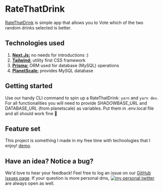 # RateThatDrink

[RateThatDrink](https://rate-that-drink.vercel.app/) is simple app that allows you to Vote which of the two random drinks selected is better.

## Technologies used

1. [**Next.Js:**](https://nextjs.org/) no needs for introductions :)
2. [**Tailwind:**](https://tailwindcss.com/) utility first CSS framework
3. [**Prisma:**](https://www.prisma.io/) ORM used for database (MySQL) operations
4. [**PlanetScale:**](https://planetscale.com/) provides MySQL database

## Getting started

Use our handy CLI command to spin up a RateThatDrink: `yarn` and `yarn dev`. For all functionalities you will need to provide SHADOWBASE_URL and DATABASE_URL (from planetscale) as variables. Put them in .env.local file and all should work fine 🚀

## Feature set

This project is something I made in my free time with technologies that I enjoy! [demo](https://rate-that-drink.vercel.app/).

## Have an idea? Notice a bug?

We'd love to hear your feedback! Feel free to log an issue on our [GitHub issues page](https://github.com/szymonSadowski/). If your question is more personal dms, [![my personal twitter](http://i.imgur.com/tXSoThF.png)](https://twitter.com/DiegoDesperado) are always open as well.
